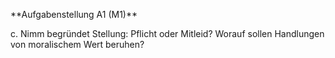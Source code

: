 \*\*Aufgabenstellung A1 (M1)\*\*

c. Nimm begründet Stellung: Pflicht oder Mitleid? Worauf sollen Handlungen von moralischem Wert beruhen?

